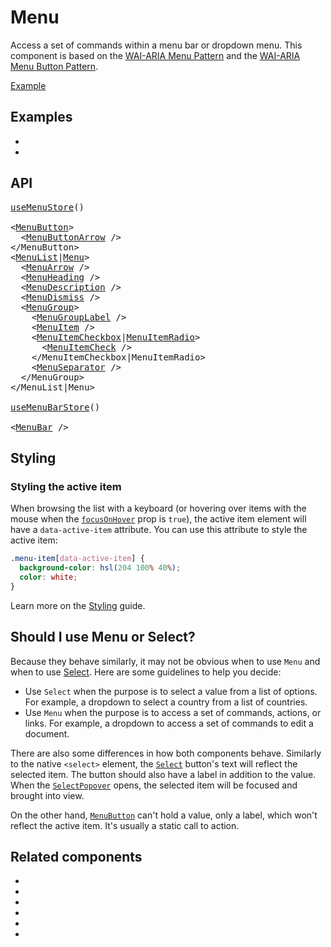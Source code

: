 # Menu

<p data-description>
  Access a set of commands within a menu bar or dropdown menu. This component is based on the <a href="https://www.w3.org/WAI/ARIA/apg/patterns/menu/">WAI-ARIA Menu Pattern</a> and the <a href="https://www.w3.org/WAI/ARIA/apg/patterns/menubutton/">WAI-ARIA Menu Button Pattern</a>.
</p>

<a href="../examples/menu/index.tsx" data-playground>Example</a>

## Examples

<div data-cards="examples">

- [](/examples/menu-framer-motion)
- [](/examples/menu-item-checkbox)

</div>

## API

<pre data-api>
<a href="/apis/menu-store">useMenuStore</a>()

&lt;<a href="/apis/menu-button">MenuButton</a>&gt;
  &lt;<a href="/apis/menu-button-arrow">MenuButtonArrow</a> /&gt;
&lt;/MenuButton&gt;
&lt;<a href="/apis/menu-list">MenuList</a>|<a href="/apis/menu">Menu</a>&gt;
  &lt;<a href="/apis/menu-arrow">MenuArrow</a> /&gt;
  &lt;<a href="/apis/menu-heading">MenuHeading</a> /&gt;
  &lt;<a href="/apis/menu-description">MenuDescription</a> /&gt;
  &lt;<a href="/apis/menu-dismiss">MenuDismiss</a> /&gt;
  &lt;<a href="/apis/menu-group">MenuGroup</a>&gt;
    &lt;<a href="/apis/menu-group-label">MenuGroupLabel</a> /&gt;
    &lt;<a href="/apis/menu-item">MenuItem</a> /&gt;
    &lt;<a href="/apis/menu-item-checkbox">MenuItemCheckbox</a>|<a href="/apis/menu-item-radio">MenuItemRadio</a>&gt;
      &lt;<a href="/apis/menu-item-check">MenuItemCheck</a> /&gt;
    &lt;/MenuItemCheckbox|MenuItemRadio&gt;
    &lt;<a href="/apis/menu-separator">MenuSeparator</a> /&gt;
  &lt;/MenuGroup&gt;
&lt;/MenuList|Menu&gt;

<a href="/apis/menu-bar-store">useMenuBarStore</a>()

&lt;<a href="/apis/menu-bar">MenuBar</a> /&gt;
</pre>

## Styling

### Styling the active item

When browsing the list with a keyboard (or hovering over items with the mouse when the [`focusOnHover`](/apis/menu-item#focusonhover) prop is `true`), the active item element will have a `data-active-item` attribute. You can use this attribute to style the active item:

```css
.menu-item[data-active-item] {
  background-color: hsl(204 100% 40%);
  color: white;
}
```

Learn more on the [Styling](/guide/styling) guide.

## Should I use Menu or Select?

Because they behave similarly, it may not be obvious when to use `Menu` and when to use [Select](/components/select). Here are some guidelines to help you decide:

- Use `Select` when the purpose is to select a value from a list of options. For example, a dropdown to select a country from a list of countries.
- Use `Menu` when the purpose is to access a set of commands, actions, or links. For example, a dropdown to access a set of commands to edit a document.

There are also some differences in how both components behave. Similarly to the native `<select>` element, the [`Select`](/apis/select) button's text will reflect the selected item. The button should also have a label in addition to the value. When the [`SelectPopover`](/apis/select-popover) opens, the selected item will be focused and brought into view.

On the other hand, [`MenuButton`](/apis/menu-button) can't hold a value, only a label, which won't reflect the active item. It's usually a static call to action.

## Related components

<div data-cards="components">

- [](/components/button)
- [](/components/checkbox)
- [](/components/popover)
- [](/components/radio)
- [](/components/select)
- [](/components/composite)

</div>
